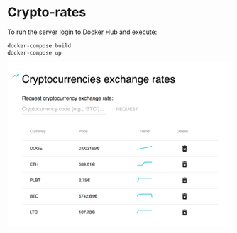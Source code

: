 # Crypto-rates
To run the server login to Docker Hub and execute:
```
docker-compose build
docker-compose up
```

![alt text](screenshot.png)
